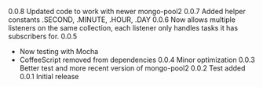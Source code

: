 0.0.8 Updated code to work with newer mongo-pool2
0.0.7 Added helper constants .SECOND, .MINUTE, .HOUR, .DAY
0.0.6 Now allows multiple listeners on the same collection, each listener only handles tasks it has subscribers for.
0.0.5
  - Now testing with Mocha
  - CoffeeScript removed from dependencies
0.0.4 Minor optimization
0.0.3 Better test and more recent version of mongo-pool2
0.0.2 Test added
0.0.1 Initial release